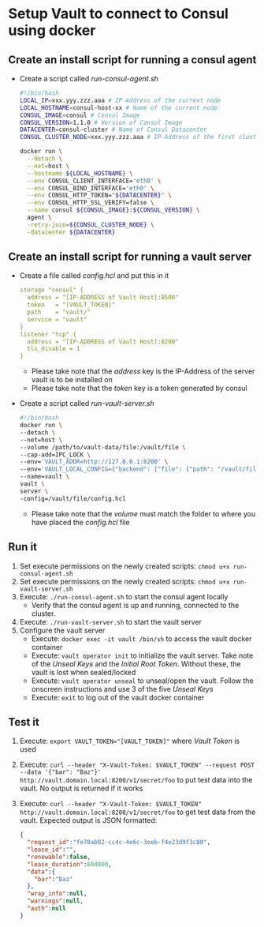 # Setup Vault to connect to Consul using docker

## Create an install script for running a consul agent

- Create a script called _run-consul-agent.sh_

  ```bash
  #!/bin/bash
  LOCAL_IP=xxx.yyy.zzz.aaa # IP-Address of the current node
  LOCAL_HOSTNAME=consul-host-xx # Name of the current node
  CONSUL_IMAGE=consul # Consul Image
  CONSUL_VERSION=1.1.0 # Version of Consul Image
  DATACENTER=consul-cluster # Name of Consul Datacenter
  CONSUL_CLUSTER_NODE=xxx.yyy.zzz.aaa # IP-Address of the first cluster node

  docker run \
    --detach \
    --net=host \
    --hostname ${LOCAL_HOSTNAME} \
    --env CONSUL_CLIENT_INTERFACE='eth0' \
    --env CONSUL_BIND_INTERFACE='eth0' \
    --env CONSUL_HTTP_TOKEN="${DATACENTER}" \
    --env CONSUL_HTTP_SSL_VERIFY=false \
    --name consul ${CONSUL_IMAGE}:${CONSUL_VERSION} \
    agent \
    -retry-join=${CONSUL_CLUSTER_NODE} \
    -datacenter ${DATACENTER}
  ```

## Create an install script for running a vault server

- Create a file called _config.hcl_ and put this in it

  ```yaml
  storage "consul" {
    address = "[IP-ADDRESS of Vault Host]:8500"
    token   = "[VAULT_TOKEN]"
    path    = "vault/"
    service = "vault"
  }
  listener "tcp" {
    address = "[IP-ADDRESS of Vault Host]:8200"
    tls_disable = 1
  }
  ```

  - Please take note that the _address_ key is the IP-Address of the server vault is to be installed on
  - Please take note that the _token_ key is a token generated by consul
- Create a script called _run-vault-server.sh_

  ```bash
  #!/bin/bash
  docker run \
  --detach \
  --net=host \
  --volume /path/to/vault-data/file:/vault/file \
  --cap-add=IPC_LOCK \
  --env='VAULT_ADDR=http://127.0.0.1:8200' \
  --env='VAULT_LOCAL_CONFIG={"backend": {"file": {"path": "/vault/file"}}, "default_lease_ttl": "168h", "max_lease_ttl": "720h"}' \
  --name=vault \
  vault \
  server \
  -config=/vault/file/config.hcl
  ```

  - Please take note that the _volume_ must match the folder to where you have placed the _config.hcl_ file

## Run it

1. Set execute permissions on the newly created scripts: `chmod u+x run-consul-agent.sh`
1. Set execute permissions on the newly created scripts: `chmod u+x run-vault-server.sh`
1. Execute: `./run-consul-agent.sh` to start the consul agent locally
    - Verify that the consul agent is up and running, connected to the cluster.
1. Execute: `./run-vault-server.sh` to start the vault server
1. Configure the vault server
    - Execute: `docker exec -it vault /bin/sh` to access the vault docker container
    - Execute: `vault operator init` to initialize the vault server. Take note of the _Unseal Keys_ and the _Initial Root Token_. Without these, the vault is lost when sealed/locked
    - Execute: `vault operator unseal` to unseal/open the vault. Follow the onscreen instructions and use 3 of the five _Unseal Keys_
    - Execute: `exit` to log out of the vault docker container

## Test it

1. Execute: `export VAULT_TOKEN="[VAULT_TOKEN]"` where  _Vault Token_ is used
1. Execute: `curl --header "X-Vault-Token: $VAULT_TOKEN" --request POST --data '{"bar": "Baz"}' http://vault.domain.local:8200/v1/secret/foo` to put test data into the vault. No output is returned if it works
1. Execute: `curl --header "X-Vault-Token: $VAULT_TOKEN" http://vault.domain.local:8200/v1/secret/foo` to get test data from the vault. Expected output is JSON formatted:

   ```json
   {
     "request_id":"fe70ab02-cc4c-4e6c-3eeb-f4e23d9f3c80",
     "lease_id":"",
     "renewable":false,
     "lease_duration":604800,
     "data":{
       "bar":"Baz"
     },
     "wrap_info":null,
     "warnings":null,
     "auth":null
   }
   ```
